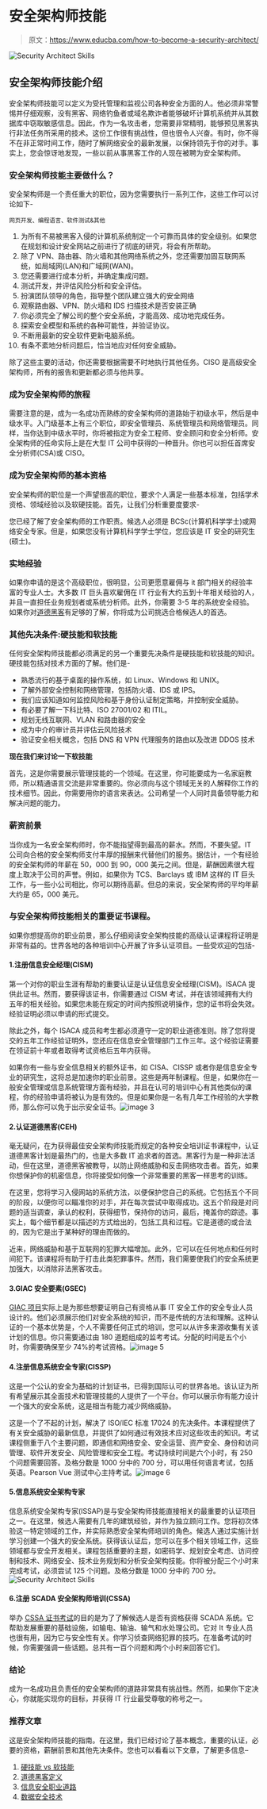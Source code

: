 # 安全架构师技能

> 原文：<https://www.educba.com/how-to-become-a-security-architect/>

![Security Architect Skills ](img/17759a1b665d1051c726970ecf9071c5.png)



## 安全架构师技能介绍

安全架构师技能可以定义为受托管理和监视公司各种安全方面的人。他必须非常警惕并仔细观察，没有黑客、网络钓鱼者或域名欺诈者能够破坏计算机系统并从其数据库中窃取敏感信息。因此，作为一名攻击者，您需要非常精明，能够预见黑客执行非法任务所采用的技术。这份工作很有挑战性，但也很令人兴奋。有时，你不得不在非正常时间工作，随时了解网络安全的最新发展，以保持领先于你的对手。事实上，您会惊讶地发现，一些以前从事黑客工作的人现在被聘为安全架构师。

### 安全架构师技能主要做什么？

安全架构师是一个责任重大的职位，因为您需要执行一系列工作，这些工作可以讨论如下-

<small>网页开发、编程语言、软件测试&其他</small>

1.  为所有不易被黑客入侵的计算机系统制定一个可靠而具体的安全级别。如果您在规划和设计安全网站之前进行了彻底的研究，将会有所帮助。
2.  除了 VPN、路由器、防火墙和其他网络系统之外，您还需要加固互联网系统，如局域网(LAN)和广域网(WAN)。
3.  您还需要进行成本分析，并确定集成问题。
4.  测试开发，并评估风险分析和安全评估。
5.  扮演团队领导的角色，指导整个团队建立强大的安全网络
6.  观察路由器、VPN、防火墙和 IDS 扫描技术是否安装正确
7.  你必须完全了解公司的整个安全系统，才能高效、成功地完成任务。
8.  探索安全模型和系统的各种可能性，并验证协议。
9.  不断用最新的安全软件更新电脑系统。
10.  有条不紊地分析问题后，恰当地应对任何安全威胁。

除了这些主要的活动，你还需要根据需要不时地执行其他任务。CISO 是高级安全架构师，所有的报告和更新都必须与他共享。

### 成为安全架构师的旅程

需要注意的是，成为一名成功而熟练的安全架构师的道路始于初级水平，然后是中级水平。入门级基本上有三个职位，即安全管理员、系统管理员和网络管理员。同样，当你达到中级水平时，你将被指定为安全工程师、安全顾问和安全分析师。安全架构师的任命实际上是在大型 IT 公司中获得的一种晋升。你也可以担任首席安全分析师(CSA)或 CISO。

### 成为安全架构师的基本资格

安全架构师的职位是一个声望很高的职位，要求个人满足一些基本标准，包括学术资格、领域经验以及软硬技能。首先，让我们分析重要度要求-

您已经了解了安全架构师的工作职责。候选人必须是 BCSc(计算机科学学士)或网络安全专家。但是，如果您没有计算机科学学士学位，您应该是 IT 安全的研究生(硕士)。

### 实地经验

如果你申请的是这个高级职位，很明显，公司更愿意雇佣与 it 部门相关的经验丰富的专业人士。大多数 IT 巨头喜欢雇佣在 IT 行业有大约五到十年相关经验的人，并且一直担任业务规划者或系统分析师。此外，你需要 3-5 年的系统安全经验。如果你对[道德黑客](https://www.educba.com/ethical-hacking-software/)有足够的了解，你将成为公司挑选合格候选人的首选。

### 其他先决条件:硬技能和软技能

任何安全架构师技能都必须满足的另一个重要先决条件是硬技能和软技能的知识。硬技能包括对技术方面的了解。他们是-

*   熟悉流行的基于桌面的操作系统，如 Linux、Windows 和 UNIX。
*   了解外部安全控制和网络管理，包括防火墙、IDS 或 IPS。
*   我们应该知道如何监控风险和基于身份认证制定策略，并控制安全威胁。
*   有必要了解一下科比特、ISO 27001/02 和 ITIL。
*   规划无线互联网、VLAN 和路由器的安全
*   成为中介的审计员并评估云风险技术
*   验证安全相关概念，包括 DNS 和 VPN 代理服务的路由以及改进 DDOS 技术

**现在我们来讨论一下软技能**

首先，这是你需要展示管理技能的一个领域。在这里，你可能要成为一名家庭教师，所以精通语言交流是非常重要的。你必须向与这个领域无关的人解释你工作的技术细节。因此，你需要用你的语言来表达。公司希望一个人同时具备领导能力和解决问题的能力。

### 薪资前景

当你成为一名安全架构师时，你不能指望得到最高的薪水。然而，不要失望。IT 公司向合格的安全架构师支付丰厚的报酬来代替他们的服务。据估计，一个有经验的安全架构师的年薪在 50，000 到 90，000 美元之间。但是，薪酬因素很大程度上取决于公司的声誉。例如，如果你为 TCS、Barclays 或 IBM 这样的 IT 巨头工作，与一些小公司相比，你可以期待高薪。但总的来说，安全架构师的平均年薪大约是 65，000 美元。

### 与安全架构师技能相关的重要证书课程。

如果你想提高你的职业前景，那么仔细阅读安全架构技能的高级认证课程将证明是非常有益的。世界各地的各种培训中心开展了许多认证项目。一些受欢迎的包括-

#### 1.注册信息安全经理(CISM)

第一个对你的职业生涯有帮助的重要认证是认证信息安全经理(CISM)。ISACA 提供此证书。然而，要获得该证书，你需要通过 CISM 考试，并在该领域拥有大约五年的相关经验。如果您未能在规定的时间内按照说明操作，您的证书将会失效。经验证明必须以申请的形式提交。

除此之外，每个 ISACA 成员和考生都必须遵守一定的职业道德准则。除了您将提交的五年工作经验证明外，您还应在信息安全管理部门工作三年。这个经验证需要在领证前十年或者取得考试资格后五年内获得。

如果你有一些与安全信息相关的额外证书，如 CISA、CISSP 或者你是信息安全专业的研究生，这将总是加速你的职业前景。这些是两年制课程。但是，如果你在一般安全管理或信息系统管理方面有经验，并且在认可的培训中心有其他类似的课程，你的经验申请将被认为是有效的。但是如果你是一名有几年工作经验的大学教师，那么你可以免于出示安全证书。![image 3](img/12404f290583da5c96eee06c54853f3d.png)



#### 2.认证道德黑客(CEH)

毫无疑问，在为获得最佳安全架构师技能而规定的各种安全培训证书课程中，认证道德黑客计划是最热门的，也是大多数 IT 追求者的首选。黑客行为是一种非法活动，但在这里，道德黑客被教导，以防止网络威胁和反击网络攻击者。首先，如果你想保护你的机密信息，你将接受如何像一个非常重要的黑客一样思考的训练。

在这里，您将学习入侵网站的系统方法，以便保护您自己的系统。它包括五个不同的阶段，以便你可以瞄准你的对手，并在每次尝试中取得成功。这五个阶段是对问题的适当调查，承认的权利，获得细节，保持你的访问，最后，掩盖你的踪迹。事实上，每个细节都是以描述的方式给出的，包括工具和过程。它是道德的或合法的，因为它是出于某种好的理由而做的。

近来，网络威胁和基于互联网的犯罪大幅增加。此外，它可以在任何地点和任何时间犯下。该课程将有助于打击此类犯罪事件。然而，我们需要使我们的安全系统更加强大，以消除非法黑客攻击。

#### 3.GIAC 安全要素(GSEC)

[GIAC 项目](https://www.giac.org/certification/security-essentials-gsec)实际上是为那些想要证明自己有资格从事 IT 安全工作的安全专业人员设计的。他们必须展示他们对安全系统的知识，而不是传统的方法和理解。这种认证的一个基本优势是，个人不需要任何正式的培训，您可以从许多来源收集有关该计划的信息。你只需要通过由 180 道题组成的监考考试。分配的时间是五个小时，你需要确保至少 74%的考试资格。![image 5](img/c4223f213611df614c14a25f966edec7.png)



#### 4.注册信息系统安全专家(CISSP)

这是一个公认的安全为基础的计划证书，已得到国际认可的世界各地。该认证为所有希望展示其全面技术和管理技能的人提供了一个平台。你可以展示你有能力设计一个强大的安全系统，这是相当有能力减少网络威胁。

这是一个了不起的计划，解决了 ISO/IEC 标准 17024 的先决条件。本课程提供了有关安全威胁的最新信息，并提供了如何通过有效技术应对这些攻击的知识。考试课程侧重于八个主要问题，即通信和网络安全、安全运营、资产安全、身份和访问管理、软件开发安全、风险管理和安全工程。考试持续时间是六个小时，有 250 个问题需要回答。及格分数是 1000 分中的 700 分，可以用任何语言考试，包括英语。Pearson Vue 测试中心主持考试。![image 6](img/3ebb222a157ca2f3d8a7f16c822e2262.png)



#### 5.信息系统安全架构专家

信息系统安全架构专家(ISSAP)是与安全架构师技能直接相关的最重要的认证项目之一。在这里，候选人需要有几年的建筑经验，并作为独立顾问工作。您将初次体验这一特定领域的工作，并实际熟悉安全架构师培训的角色。候选人通过实施计划学习创建一个强大的安全系统。获得该认证后，您可以在多个相关领域工作，这些领域都与安全开发相关。课程包括重要的主题，如密码学、规划安全考虑、访问控制和技术、网络安全、技术业务规划和分析安全架构技能。你将被分配三个小时来完成考试，必须尝试 125 个问题。及格分数是 1000 分中的 700 分。![Security Architect Skills](img/a42e7a1828e73817003deb185ed01adc.png)



#### 6.注册 SCADA 安全架构师培训(CSSA)

举办 [CSSA 证书考试](https://www.iacertification.org/cssa_certified_scada_security_architect.html)的目的是为了了解候选人是否有资格获得 SCADA 系统。它帮助发展重要的基础设施，如输电、输油、输气和水处理公司。它对 It 专业人员也很有用，因为它与安全性有关。你学习侦查网络犯罪的技巧。在准备考试的时候，你需要强调一些话题。总共有一百个问题和两个小时来回答它们。

### 结论

成为一名成功且负责任的安全架构师的道路非常具有挑战性。然而，如果你下定决心，你就能实现你的目标，并获得 IT 行业最受尊敬的称号之一。

### 推荐文章

这是安全架构师技能的指南。在这里，我们已经讨论了基本概念，重要的认证，必要的资格，薪酬前景和其他先决条件。您也可以看看以下文章，了解更多信息–

1.  [硬技能 vs 软技能](https://www.educba.com/hard-skills-vs-soft-skills/)
2.  [道德黑客定义](https://www.educba.com/ethical-hacker-definition/)
3.  [信息安全职业道路](https://www.educba.com/information-security-career-path/)
4.  [数据安全技术](https://www.educba.com/data-security-techniques/)





